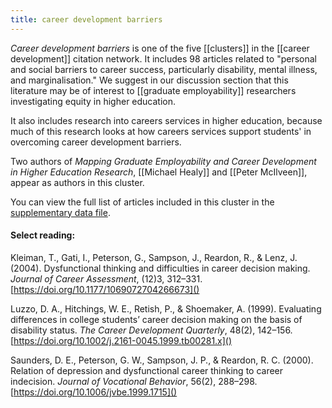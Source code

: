 ```yaml
---
title: career development barriers
---
```


*Career development barriers* is one of the five [[clusters]] in the [[career development]] citation network. It includes 98 articles related to "personal and social barriers to career success, particularly disability, mental illness, and marginalisation."
We suggest in our discussion section that this literature may be of interest to [[graduate employability]] researchers investigating equity in higher education.

It also includes research into careers services in higher education, because much of this research looks at how careers services support students' in overcoming career development barriers. 

Two authors of *Mapping Graduate Employability and Career Development in Higher Education Research*, [[Michael Healy]] and [[Peter McIlveen]], appear as authors in this cluster. 

You can view the full list of articles included in this cluster in the [supplementary data file](). 

#### Select reading: 

Kleiman, T., Gati, I., Peterson, G., Sampson, J., Reardon, R., & Lenz, J. (2004). Dysfunctional thinking and difficulties in career decision making. *Journal of Career Assessment*, (12)3, 312–331. [https://doi.org/10.1177/1069072704266673]()

Luzzo, D. A., Hitchings, W. E., Retish, P., & Shoemaker, A. (1999). Evaluating differences in college students’ career decision making on the basis of disability status. *The Career Development Quarterly*, 48(2), 142–156. [https://doi.org/10.1002/j.2161-0045.1999.tb00281.x]()

Saunders, D. E., Peterson, G. W., Sampson, J. P., & Reardon, R. C. (2000). Relation of depression and dysfunctional career thinking to career indecision. *Journal of Vocational Behavior*, 56(2), 288–298. [https://doi.org/10.1006/jvbe.1999.1715]()


